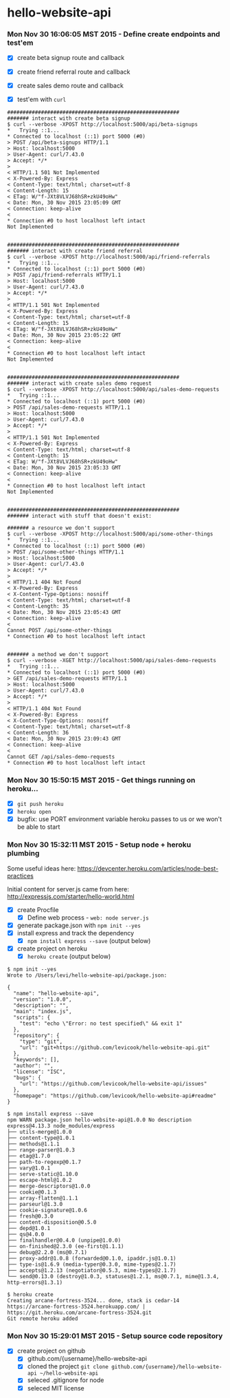 # hello-website-api

### Mon Nov 30 16:06:05 MST 2015 - Define create endpoints and test'em

- [x] create beta signup route and callback
- [x] create friend referral route and callback
- [x] create sales demo route and callback

- [x] test'em with `curl`

```
########################################################
####### interact with create beta signup
$ curl --verbose -XPOST http://localhost:5000/api/beta-signups
*   Trying ::1...
* Connected to localhost (::1) port 5000 (#0)
> POST /api/beta-signups HTTP/1.1
> Host: localhost:5000
> User-Agent: curl/7.43.0
> Accept: */*
>
< HTTP/1.1 501 Not Implemented
< X-Powered-By: Express
< Content-Type: text/html; charset=utf-8
< Content-Length: 15
< ETag: W/"f-JXt8VLVJ68hSR+zkU49oHw"
< Date: Mon, 30 Nov 2015 23:05:09 GMT
< Connection: keep-alive
<
* Connection #0 to host localhost left intact
Not Implemented


########################################################
####### interact with create friend referral
$ curl --verbose -XPOST http://localhost:5000/api/friend-referrals
*   Trying ::1...
* Connected to localhost (::1) port 5000 (#0)
> POST /api/friend-referrals HTTP/1.1
> Host: localhost:5000
> User-Agent: curl/7.43.0
> Accept: */*
>
< HTTP/1.1 501 Not Implemented
< X-Powered-By: Express
< Content-Type: text/html; charset=utf-8
< Content-Length: 15
< ETag: W/"f-JXt8VLVJ68hSR+zkU49oHw"
< Date: Mon, 30 Nov 2015 23:05:22 GMT
< Connection: keep-alive
<
* Connection #0 to host localhost left intact
Not Implemented


########################################################
####### interact with create sales demo request
$ curl --verbose -XPOST http://localhost:5000/api/sales-demo-requests
*   Trying ::1...
* Connected to localhost (::1) port 5000 (#0)
> POST /api/sales-demo-requests HTTP/1.1
> Host: localhost:5000
> User-Agent: curl/7.43.0
> Accept: */*
>
< HTTP/1.1 501 Not Implemented
< X-Powered-By: Express
< Content-Type: text/html; charset=utf-8
< Content-Length: 15
< ETag: W/"f-JXt8VLVJ68hSR+zkU49oHw"
< Date: Mon, 30 Nov 2015 23:05:33 GMT
< Connection: keep-alive
<
* Connection #0 to host localhost left intact
Not Implemented


########################################################
####### interact with stuff that doesn't exist:

####### a resource we don't support
$ curl --verbose -XPOST http://localhost:5000/api/some-other-things
*   Trying ::1...
* Connected to localhost (::1) port 5000 (#0)
> POST /api/some-other-things HTTP/1.1
> Host: localhost:5000
> User-Agent: curl/7.43.0
> Accept: */*
>
< HTTP/1.1 404 Not Found
< X-Powered-By: Express
< X-Content-Type-Options: nosniff
< Content-Type: text/html; charset=utf-8
< Content-Length: 35
< Date: Mon, 30 Nov 2015 23:05:43 GMT
< Connection: keep-alive
<
Cannot POST /api/some-other-things
* Connection #0 to host localhost left intact


####### a method we don't support
$ curl --verbose -XGET http://localhost:5000/api/sales-demo-requests
*   Trying ::1...
* Connected to localhost (::1) port 5000 (#0)
> GET /api/sales-demo-requests HTTP/1.1
> Host: localhost:5000
> User-Agent: curl/7.43.0
> Accept: */*
>
< HTTP/1.1 404 Not Found
< X-Powered-By: Express
< X-Content-Type-Options: nosniff
< Content-Type: text/html; charset=utf-8
< Content-Length: 36
< Date: Mon, 30 Nov 2015 23:09:43 GMT
< Connection: keep-alive
<
Cannot GET /api/sales-demo-requests
* Connection #0 to host localhost left intact

```


### Mon Nov 30 15:50:15 MST 2015 - Get things running on heroku...

- [x] `git push heroku`
- [x] `heroku open`
- [x] bugfix: use PORT environment variable heroku passes to us or we won't be able to start

### Mon Nov 30 15:32:11 MST 2015 - Setup node + heroku plumbing

Some useful ideas here:
https://devcenter.heroku.com/articles/node-best-practices

Initial content for server.js came from here:
http://expressjs.com/starter/hello-world.html

- [x] create Procfile
  - [x] Define web process - `web: node server.js`
- [x] generate package.json with `npm init --yes`
- [x] install express and track the dependency
  - [x] `npm install express --save` (output below)
- [x] create project on heroku
  - [x] `heroku create` (output below)

```
$ npm init --yes
Wrote to /Users/levi/hello-website-api/package.json:

{
  "name": "hello-website-api",
  "version": "1.0.0",
  "description": "",
  "main": "index.js",
  "scripts": {
    "test": "echo \"Error: no test specified\" && exit 1"
  },
  "repository": {
    "type": "git",
    "url": "git+https://github.com/levicook/hello-website-api.git"
  },
  "keywords": [],
  "author": "",
  "license": "ISC",
  "bugs": {
    "url": "https://github.com/levicook/hello-website-api/issues"
  },
  "homepage": "https://github.com/levicook/hello-website-api#readme"
}
```

```
$ npm install express --save
npm WARN package.json hello-website-api@1.0.0 No description
express@4.13.3 node_modules/express
├── utils-merge@1.0.0
├── content-type@1.0.1
├── methods@1.1.1
├── range-parser@1.0.3
├── etag@1.7.0
├── path-to-regexp@0.1.7
├── vary@1.0.1
├── serve-static@1.10.0
├── escape-html@1.0.2
├── merge-descriptors@1.0.0
├── cookie@0.1.3
├── array-flatten@1.1.1
├── parseurl@1.3.0
├── cookie-signature@1.0.6
├── fresh@0.3.0
├── content-disposition@0.5.0
├── depd@1.0.1
├── qs@4.0.0
├── finalhandler@0.4.0 (unpipe@1.0.0)
├── on-finished@2.3.0 (ee-first@1.1.1)
├── debug@2.2.0 (ms@0.7.1)
├── proxy-addr@1.0.8 (forwarded@0.1.0, ipaddr.js@1.0.1)
├── type-is@1.6.9 (media-typer@0.3.0, mime-types@2.1.7)
├── accepts@1.2.13 (negotiator@0.5.3, mime-types@2.1.7)
└── send@0.13.0 (destroy@1.0.3, statuses@1.2.1, ms@0.7.1, mime@1.3.4, http-errors@1.3.1)
```

```
$ heroku create
Creating arcane-fortress-3524... done, stack is cedar-14
https://arcane-fortress-3524.herokuapp.com/ | https://git.heroku.com/arcane-fortress-3524.git
Git remote heroku added
```

### Mon Nov 30 15:29:01 MST 2015 - Setup source code repository

- [x] create project on github
  - [x] github.com/{username}/hello-website-api
  - [x] cloned the project `git clone github.com/{username}/hello-website-api ~/hello-website-api`
  - [x] seleced .gitignore for node
  - [x] seleced MIT license
